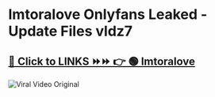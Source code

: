 
 # Imtoralove Onlyfans Leaked - Update Files vldz7

## <h2><a href="https://clipsfans.com/Imtoralove&ref=git">🔗 Click to LINKS ⏩⏩ 👉 🟢 Imtoralove </a></h2>

<a href="https://clipsfans.com/Imtoralove&ref=git" rel="nofollow" data-target="animated-image.originalLink"><img src="https://i.ibb.co.com/xMMVF88/686577567.gif" alt="Viral Video Original" style="max-width: 100%; display: inline-block;" data-target="animated-image.originalImage"></a>

